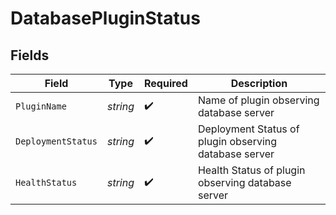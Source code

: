 # DatabasePluginStatus


## Fields

| Field                                                 | Type                                                  | Required                                              | Description                                           |
| ----------------------------------------------------- | ----------------------------------------------------- | ----------------------------------------------------- | ----------------------------------------------------- |
| `PluginName`                                          | *string*                                              | :heavy_check_mark:                                    | Name of plugin observing database server              |
| `DeploymentStatus`                                    | *string*                                              | :heavy_check_mark:                                    | Deployment Status of plugin observing database server |
| `HealthStatus`                                        | *string*                                              | :heavy_check_mark:                                    | Health Status of plugin observing database server     |